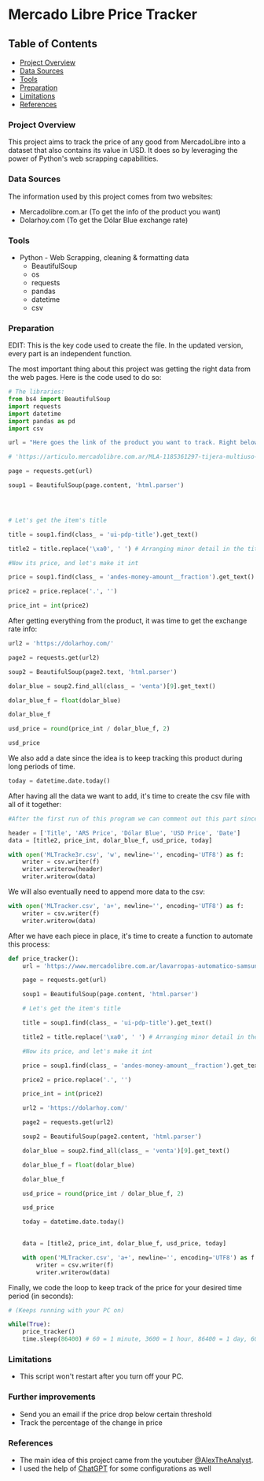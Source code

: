 # Mercado Libre Price Tracker

## Table of Contents

- [Project Overview](#project-overview)
- [Data Sources](#data-sources)
- [Tools](#tools)
- [Preparation](#preparation)
- [Limitations](#limitations)
- [References](#references)

### Project Overview
This project aims to track the price of any good from MercadoLibre into a dataset that also contains its value in USD. It does so by leveraging the power of Python's web scrapping capabilities. 

### Data Sources

The information used by this project comes from two websites:

- Mercadolibre.com.ar (To get the info of the product you want)
- Dolarhoy.com (To get the Dólar Blue exchange rate)

### Tools

- Python - Web Scrapping, cleaning & formatting data
    - BeautifulSoup
    - os
    - requests
    - pandas
    - datetime
    - csv

### Preparation

EDIT: This is the key code used to create the file. In the updated version, every part is an independent function.

The most important thing about this project was getting the right data from the web pages. Here is the code used to do so:

```python
# The libraries:
from bs4 import BeautifulSoup
import requests
import datetime
import pandas as pd
import csv

url = "Here goes the link of the product you want to track. Right below is the example I used"

# 'https://articulo.mercadolibre.com.ar/MLA-1185361297-tijera-multiuso-de-acero-inoxidable-rompenueces-bremen-7721-_JM#reco_item_pos=0&reco_backend=machinalis-attributes-p2p&reco_backend_type=function&reco_client=home_cart-recommendations&reco_id=dff86d5e-c6f3-4018-a2fc-b3f086e76a0a'

page = requests.get(url)

soup1 = BeautifulSoup(page.content, 'html.parser')




# Let's get the item's title

title = soup1.find(class_ = 'ui-pdp-title').get_text()

title2 = title.replace('\xa0', ' ') # Arranging minor detail in the title

#Now its price, and let's make it int

price = soup1.find(class_ = 'andes-money-amount__fraction').get_text()

price2 = price.replace('.', '')

price_int = int(price2)
```

After getting everything from the product, it was time to get the exchange rate info:

```python
url2 = 'https://dolarhoy.com/'

page2 = requests.get(url2)

soup2 = BeautifulSoup(page2.text, 'html.parser')

dolar_blue = soup2.find_all(class_ = 'venta')[9].get_text()

dolar_blue_f = float(dolar_blue)

dolar_blue_f

usd_price = round(price_int / dolar_blue_f, 2)

usd_price
```

We also add a date since the idea is to keep tracking this product during long periods of time. 
```python
today = datetime.date.today()
```

After having all the data we want to add, it's time to create the csv file with all of it together: 
```python
#After the first run of this program we can comment out this part since it is not the idea to keep creating this csv

header = ['Title', 'ARS Price', 'Dólar Blue', 'USD Price', 'Date']
data = [title2, price_int, dolar_blue_f, usd_price, today]

with open('MLTracke3r.csv', 'w', newline='', encoding='UTF8') as f:
    writer = csv.writer(f)
    writer.writerow(header)
    writer.writerow(data)
```

We will also eventually need to append more data to the csv:
```python
with open('MLTracker.csv', 'a+', newline='', encoding='UTF8') as f:
    writer = csv.writer(f)
    writer.writerow(data)
```

After we have each piece in place, it's time to create a function to automate this process:
```python
def price_tracker():
    url = 'https://www.mercadolibre.com.ar/lavarropas-automatico-samsung-ww70aa046b-inverter-blanco-200v-240v/p/MLA19906217#backend=item_decorator&backend_type=function&client=history-polycard'

    page = requests.get(url)

    soup1 = BeautifulSoup(page.content, 'html.parser')

    # Let's get the item's title

    title = soup1.find(class_ = 'ui-pdp-title').get_text()

    title2 = title.replace('\xa0', ' ') # Arranging minor detail in the title

    #Now its price, and let's make it int

    price = soup1.find(class_ = 'andes-money-amount__fraction').get_text()

    price2 = price.replace('.', '')

    price_int = int(price2) 

    url2 = 'https://dolarhoy.com/'

    page2 = requests.get(url2)

    soup2 = BeautifulSoup(page2.content, 'html.parser')

    dolar_blue = soup2.find_all(class_ = 'venta')[9].get_text()

    dolar_blue_f = float(dolar_blue)

    dolar_blue_f

    usd_price = round(price_int / dolar_blue_f, 2)

    usd_price

    today = datetime.date.today()

    
    data = [title2, price_int, dolar_blue_f, usd_price, today]

    with open('MLTracker.csv', 'a+', newline='', encoding='UTF8') as f:
        writer = csv.writer(f)
        writer.writerow(data)
```
Finally, we code the loop to keep track of the price for your desired time period (in seconds):
```python
# (Keeps running with your PC on)

while(True):
    price_tracker()
    time.sleep(86400) # 60 = 1 minute, 3600 = 1 hour, 86400 = 1 day, 604800 = 1 week, 2592000 = 1 month
```

### Limitations
- This script won't restart after you turn off your PC.

### Further improvements

- Send you an email if the price drop below certain threshold
- Track the percentage of the change in price

### References

- The main idea of this project came from the youtuber [@AlexTheAnalyst](https://www.youtube.com/channel/UC7cs8q-gJRlGwj4A8OmCmXg).
- I used the help of [ChatGPT](https://chat.openai.com/) for some configurations as well
